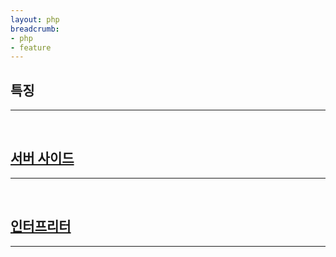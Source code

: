 ```yaml
---
layout: php
breadcrumb:
- php
- feature
---
```


## 특징
---

<br>

## [서버 사이드](serverside)
---

<br>

## [인터프리터](interpreter)
---